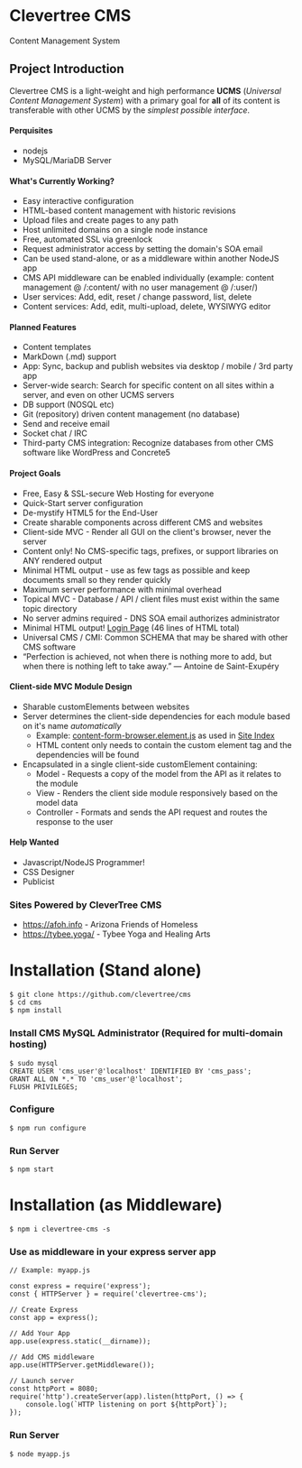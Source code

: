 # Clevertree CMS
Content Management System


## Project Introduction
Clevertree CMS is a light-weight and high performance **UCMS** (_Universal Content Management System_)
with a primary goal for **all** of its content is transferable with other UCMS by the *simplest possible interface*.


#### Perquisites
* nodejs
* MySQL/MariaDB Server



#### What's Currently Working?
* Easy interactive configuration
* HTML-based content management with historic revisions
* Upload files and create pages to any path
* Host unlimited domains on a single node instance
* Free, automated SSL via greenlock
* Request administrator access by setting the domain's SOA email
* Can be used stand-alone, or as a middleware within another NodeJS app
* CMS API middleware can be enabled individually (example: content management @ /:content/ with no user management @ /:user/)
* User services: Add, edit, reset / change password, list, delete
* Content services: Add, edit, multi-upload, delete, WYSIWYG editor



#### Planned Features
* Content templates
* MarkDown (.md) support
* App:  Sync, backup and publish websites via desktop / mobile / 3rd party app
* Server-wide search: Search for specific content on all sites within a server, and even on other UCMS servers
* DB support (NOSQL etc)
* Git (repository) driven content management (no database)
* Send and receive email
* Socket chat / IRC
* Third-party CMS integration: Recognize databases from other CMS software like WordPress and Concrete5



#### Project Goals
* Free, Easy & SSL-secure Web Hosting for everyone
* Quick-Start server configuration
* De-mystify HTML5 for the End-User
* Create sharable components across different CMS and websites
* Client-side MVC - Render all GUI on the client's browser, never the server
* Content only! No CMS-specific tags, prefixes, or support libraries on ANY rendered output
* Minimal HTML output - use as few tags as possible and keep documents small so they render quickly
* Maximum server performance with minimal overhead
* Topical MVC - Database / API / client files must exist within the same topic directory
* No server admins required - DNS SOA email authorizes administrator
* Minimal HTML output! [Login Page](https://www.afoh.info/:user/:login)  (46 lines of HTML total)
* Universal CMS / CMI: Common SCHEMA that may be shared with other CMS software
* “Perfection is achieved, not when there is nothing more to add, but when there is nothing left to take away.” ― Antoine de Saint-Exupéry

#### Client-side MVC Module Design 
* Sharable customElements between websites
* Server determines the client-side dependencies for each module based on it's name _automatically_
  * Example: [content-form-browser.element.js](https://www.afoh.info/:content/:client/form/content-form-browser.element.js) as used in
  [Site Index](https://www.afoh.info/:content) 
  * HTML content only needs to contain the custom element tag and the dependencies will be found 
* Encapsulated in a single client-side customElement containing:
  * Model - Requests a copy of the model from the API as it relates to the module
  * View - Renders the client side module responsively based on the model data
  * Controller - Formats and sends the API request and routes the response to the user



#### Help Wanted 
* Javascript/NodeJS Programmer!
* CSS Designer
* Publicist



### Sites Powered by CleverTree CMS
* https://afoh.info - Arizona Friends of Homeless 
* https://tybee.yoga/ - Tybee Yoga and Healing Arts


# Installation (Stand alone)
```
$ git clone https://github.com/clevertree/cms
$ cd cms
$ npm install
```

### Install CMS MySQL Administrator (Required for multi-domain hosting) 
```
$ sudo mysql
CREATE USER 'cms_user'@'localhost' IDENTIFIED BY 'cms_pass';
GRANT ALL ON *.* TO 'cms_user'@'localhost';
FLUSH PRIVILEGES;
```

### Configure 
```
$ npm run configure
```

### Run Server
```
$ npm start
```



# Installation (as Middleware)
```
$ npm i clevertree-cms -s
```

### Use as middleware in your express server app
```
// Example: myapp.js

const express = require('express');
const { HTTPServer } = require('clevertree-cms');

// Create Express
const app = express();

// Add Your App
app.use(express.static(__dirname));

// Add CMS middleware
app.use(HTTPServer.getMiddleware());

// Launch server
const httpPort = 8080;
require('http').createServer(app).listen(httpPort, () => {
    console.log(`HTTP listening on port ${httpPort}`);
});

```

### Run Server
```
$ node myapp.js
```
